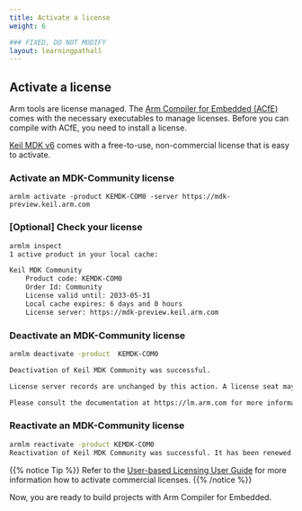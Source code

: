 ```yaml
---
title: Activate a license
weight: 6

### FIXED, DO NOT MODIFY
layout: learningpathall
---
```


## Activate a license

Arm tools are license managed. The [Arm Compiler for Embedded (ACfE)](https://developer.arm.com/Tools%20and%20Software/Arm%20Compiler%20for%20Embedded) comes with the necessary executables to manage licenses. Before you can compile with ACfE, you need to install a license.

[Keil MDK v6](https://www.keil.arm.com) comes with a free-to-use, non-commercial license that is easy to activate.

### Activate an MDK-Community license

```shell
armlm activate -product KEMDK-COM0 -server https://mdk-preview.keil.arm.com
```

### [Optional] Check your license

```bash { output_lines = "2-9" }
armlm inspect
1 active product in your local cache:

Keil MDK Community
    Product code: KEMDK-COM0
    Order Id: Community
    License valid until: 2033-05-31
    Local cache expires: 6 days and 0 hours
    License server: https://mdk-preview.keil.arm.com
```

### Deactivate an MDK-Community license

```bash { output_lines = "2-8" }
armlm deactivate -product  KEMDK-COM0

Deactivation of Keil MDK Community was successful.

License server records are unchanged by this action. A license seat may still be allocated to you depending on the last time the local cache was refreshed on this or other devices.

Please consult the documentation at https://lm.arm.com for more information on deactivation.
```

### Reactivate an MDK-Community license

```bash { output_lines = "2-3" }
armlm reactivate -product KEMDK-COM0
Reactivation of Keil MDK Community was successful. It has been renewed and added to your local license store.
```

{{% notice Tip %}}
Refer to the [User-based Licensing User Guide](https://developer.arm.com/documentation/102516/latest/User-based-licensing-overview) for more information how to activate commercial licenses.
{{% /notice %}}

Now, you are ready to build projects with Arm Compiler for Embedded.